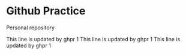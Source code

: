 # Github Practice

Personal repository

This line is updated by ghpr 1
This line is updated by ghpr 1
This line is updated by ghpr 1
